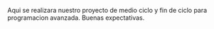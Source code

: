 Aqui se realizara nuestro proyecto de medio ciclo y fin de ciclo para programacion avanzada.
Buenas expectativas.
